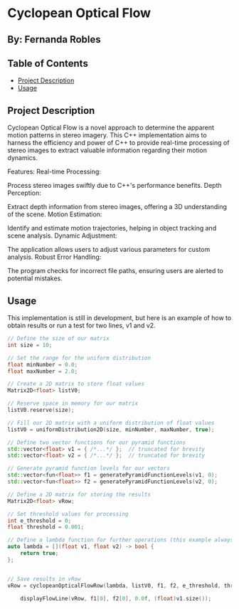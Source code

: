 # Cyclopean Optical Flow
## By: Fernanda Robles

## Table of Contents

- [Project Description](#project-description)
- [Usage](#usage)

## Project Description

Cyclopean Optical Flow is a novel approach to determine the apparent motion patterns in stereo imagery. This C++ implementation aims to harness the efficiency and power of C++ to provide real-time processing of stereo images to extract valuable information regarding their motion dynamics.

Features:
Real-time Processing:

Process stereo images swiftly due to C++'s performance benefits.
Depth Perception:

Extract depth information from stereo images, offering a 3D understanding of the scene.
Motion Estimation:

Identify and estimate motion trajectories, helping in object tracking and scene analysis.
Dynamic Adjustment:

The application allows users to adjust various parameters for custom analysis.
Robust Error Handling:

The program checks for incorrect file paths, ensuring users are alerted to potential mistakes.

## Usage

This implementation is still in development, but here is an example of how to obtain results or run a test for two lines, v1 and v2.

```cpp
// Define the size of our matrix
int size = 10;

// Set the range for the uniform distribution
float minNumber = 0.0;
float maxNumber = 2.0;

// Create a 2D matrix to store float values
Matrix2D<float> listV0;

// Reserve space in memory for our matrix
listV0.reserve(size);

// Fill our 2D matrix with a uniform distribution of float values 
listV0 = uniformDistribution2D(size, minNumber, maxNumber, true);

// Define two vector functions for our pyramid functions
std::vector<float> v1 = { /*...*/ };  // truncated for brevity
std::vector<float> v2 = { /*...*/ };  // truncated for brevity

// Generate pyramid function levels for our vectors
std::vector<fun<float>> f1 = generatePyramidFunctionLevels(v1, 0);
std::vector<fun<float>> f2 = generatePyramidFunctionLevels(v2, 0);

// Define a 2D matrix for storing the results
Matrix2D<float> vRow;

// Set threshold values for processing 
int e_threshold = 0;
float threshold = 0.001;

// Define a lambda function for further operations (this example always returns true)
auto lambda = [](float v1, float v2) -> bool {
    return true;
};


// Save results in vRow
vRow = cyclopeanOpticalFlowRow(lambda, listV0, f1, f2, e_threshold, threshold, 0.0f, (float)v1.size());

	displayFlowLine(vRow, f1[0], f2[0], 0.0f, (float)v1.size());

```


